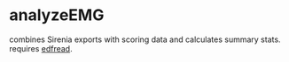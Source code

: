 # analyzeEMG
combines Sirenia exports with scoring data and calculates summary stats. requires [edfread](https://www.mathworks.com/matlabcentral/fileexchange/31900-edfread).
